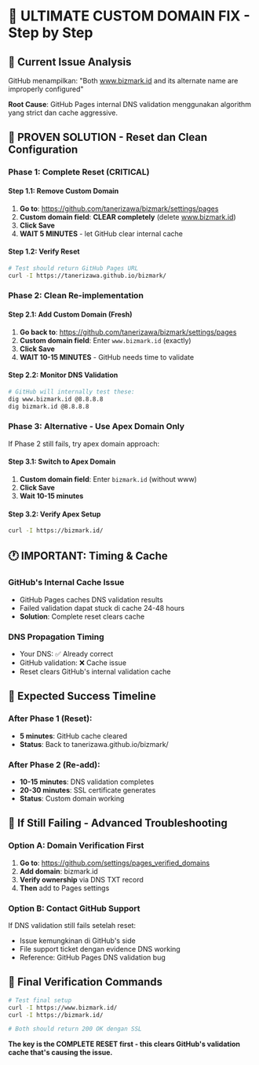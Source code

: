 # 🎯 ULTIMATE CUSTOM DOMAIN FIX - Step by Step

## 🚨 Current Issue Analysis
GitHub menampilkan: "Both www.bizmark.id and its alternate name are improperly configured"

**Root Cause**: GitHub Pages internal DNS validation menggunakan algorithm yang strict dan cache aggressive.

## 🔧 **PROVEN SOLUTION - Reset dan Clean Configuration**

### Phase 1: Complete Reset (CRITICAL)

#### Step 1.1: Remove Custom Domain
1. **Go to**: https://github.com/tanerizawa/bizmark/settings/pages  
2. **Custom domain field**: **CLEAR completely** (delete www.bizmark.id)
3. **Click Save**
4. **WAIT 5 MINUTES** - let GitHub clear internal cache

#### Step 1.2: Verify Reset
```bash
# Test should return GitHub Pages URL
curl -I https://tanerizawa.github.io/bizmark/
```

### Phase 2: Clean Re-implementation

#### Step 2.1: Add Custom Domain (Fresh)
1. **Go back to**: https://github.com/tanerizawa/bizmark/settings/pages
2. **Custom domain field**: Enter `www.bizmark.id` (exactly)
3. **Click Save**
4. **WAIT 10-15 MINUTES** - GitHub needs time to validate

#### Step 2.2: Monitor DNS Validation
```bash
# GitHub will internally test these:
dig www.bizmark.id @8.8.8.8
dig bizmark.id @8.8.8.8
```

### Phase 3: Alternative - Use Apex Domain Only

If Phase 2 still fails, try apex domain approach:

#### Step 3.1: Switch to Apex Domain
1. **Custom domain field**: Enter `bizmark.id` (without www)
2. **Click Save**
3. **Wait 10-15 minutes**

#### Step 3.2: Verify Apex Setup
```bash
curl -I https://bizmark.id/
```

## 🕐 **IMPORTANT: Timing & Cache**

### GitHub's Internal Cache Issue
- GitHub Pages caches DNS validation results
- Failed validation dapat stuck di cache 24-48 hours
- **Solution**: Complete reset clears cache

### DNS Propagation Timing
- Your DNS: ✅ Already correct
- GitHub validation: ❌ Cache issue
- Reset clears GitHub's internal validation cache

## 🎯 **Expected Success Timeline**

### After Phase 1 (Reset):
- **5 minutes**: GitHub cache cleared
- **Status**: Back to tanerizawa.github.io/bizmark/

### After Phase 2 (Re-add):
- **10-15 minutes**: DNS validation completes
- **20-30 minutes**: SSL certificate generates
- **Status**: Custom domain working

## 🚨 **If Still Failing - Advanced Troubleshooting**

### Option A: Domain Verification First
1. **Go to**: https://github.com/settings/pages_verified_domains
2. **Add domain**: bizmark.id
3. **Verify ownership** via DNS TXT record
4. **Then** add to Pages settings

### Option B: Contact GitHub Support
If DNS validation still fails setelah reset:
- Issue kemungkinan di GitHub's side
- File support ticket dengan evidence DNS working
- Reference: GitHub Pages DNS validation bug

## 🎉 **Final Verification Commands**

```bash
# Test final setup
curl -I https://www.bizmark.id/
curl -I https://bizmark.id/

# Both should return 200 OK dengan SSL
```

**The key is the COMPLETE RESET first - this clears GitHub's validation cache that's causing the issue.**
